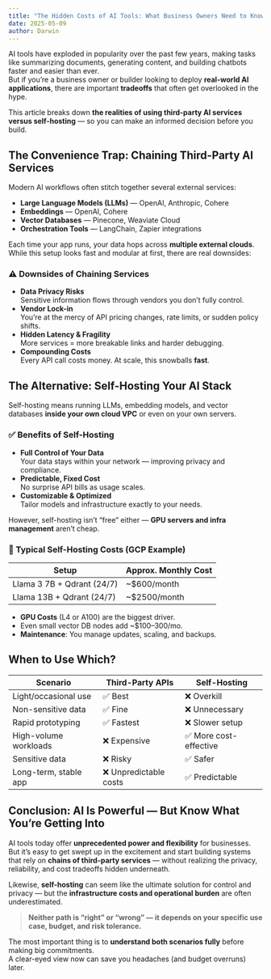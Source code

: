 ```yaml
---
title: "The Hidden Costs of AI Tools: What Business Owners Need to Know"
date: 2025-05-09
author: Darwin
---
```


AI tools have exploded in popularity over the past few years, making tasks like summarizing documents, generating content, and building chatbots faster and easier than ever.  
But if you’re a business owner or builder looking to deploy **real-world AI applications**, there are important **tradeoffs** that often get overlooked in the hype.

This article breaks down **the realities of using third-party AI services versus self-hosting** — so you can make an informed decision before you build.

## The Convenience Trap: Chaining Third-Party AI Services

Modern AI workflows often stitch together several external services:

- **Large Language Models (LLMs)** — OpenAI, Anthropic, Cohere
- **Embeddings** — OpenAI, Cohere
- **Vector Databases** — Pinecone, Weaviate Cloud
- **Orchestration Tools** — LangChain, Zapier integrations

Each time your app runs, your data hops across **multiple external clouds**. While this setup looks fast and modular at first, there are real downsides:

### ⚠️ Downsides of Chaining Services

- **Data Privacy Risks**  
  Sensitive information flows through vendors you don’t fully control.
- **Vendor Lock-in**  
  You’re at the mercy of API pricing changes, rate limits, or sudden policy shifts.
- **Hidden Latency & Fragility**  
  More services = more breakable links and harder debugging.
- **Compounding Costs**  
  Every API call costs money. At scale, this snowballs **fast**.

## The Alternative: Self-Hosting Your AI Stack

Self-hosting means running LLMs, embedding models, and vector databases **inside your own cloud VPC** or even on your own servers.

### ✅ Benefits of Self-Hosting

- **Full Control of Your Data**  
  Your data stays within your network — improving privacy and compliance.
- **Predictable, Fixed Cost**  
  No surprise API bills as usage scales.
- **Customizable & Optimized**  
  Tailor models and infrastructure exactly to your needs.

However, self-hosting isn’t “free” either — **GPU servers and infra management** aren’t cheap.

### 💸 Typical Self-Hosting Costs (GCP Example)

| Setup | Approx. Monthly Cost |
|-------|----------------------|
| Llama 3 7B + Qdrant (24/7) | ~$600/month |
| Llama 13B + Qdrant (24/7) | ~$2500/month |

- **GPU Costs** (L4 or A100) are the biggest driver.
- Even small vector DB nodes add ~$100–300/mo.
- **Maintenance**: You manage updates, scaling, and backups.

## When to Use Which?

| Scenario | Third-Party APIs | Self-Hosting |
|----------|-----------------|--------------|
| Light/occasional use | ✅ Best | ❌ Overkill |
| Non-sensitive data | ✅ Fine | ❌ Unnecessary |
| Rapid prototyping | ✅ Fastest | ❌ Slower setup |
| High-volume workloads | ❌ Expensive | ✅ More cost-effective |
| Sensitive data | ❌ Risky | ✅ Safer |
| Long-term, stable app | ❌ Unpredictable costs | ✅ Predictable |

## Conclusion: AI Is Powerful — But Know What You’re Getting Into

AI tools today offer **unprecedented power and flexibility** for businesses. But it’s easy to get swept up in the excitement and start building systems that rely on **chains of third-party services** — without realizing the privacy, reliability, and cost tradeoffs hidden underneath.

Likewise, **self-hosting** can seem like the ultimate solution for control and privacy — but the **infrastructure costs and operational burden** are often underestimated.

> **Neither path is “right” or “wrong” — it depends on your specific use case, budget, and risk tolerance.**

The most important thing is to **understand both scenarios fully** before making big commitments.  
A clear-eyed view now can save you headaches (and budget overruns) later.
